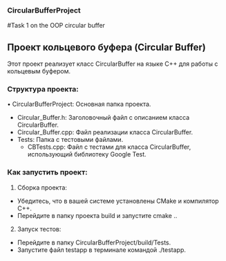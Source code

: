 ### CircularBufferProject
#Task 1 on the OOP circular buffer

## Проект кольцевого буфера (Circular Buffer)

Этот проект реализует класс CircularBuffer на языке C++ для работы с кольцевым буфером. 

### Структура проекта:

• CircularBufferProject: Основная папка проекта.
  * Circular_Buffer.h: Заголовочный файл с описанием класса CircularBuffer.
  * Circular_Buffer.cpp: Файл реализации класса CircularBuffer.
  * Tests: Папка с тестовыми файлами.
    * CBTests.cpp: Файл с тестами для класса CircularBuffer, использующий библиотеку Google Test.

### Как запустить проект:

1. Сборка проекта: 
  * Убедитесь, что в вашей системе установлены CMake и компилятор C++.
  * Перейдите в папку проекта build и запустите cmake ..

2. Запуск тестов:
  * Перейдите в папку CircularBufferProject/build/Tests.
  * Запустите файл testapp в терминале командой ./testapp.
